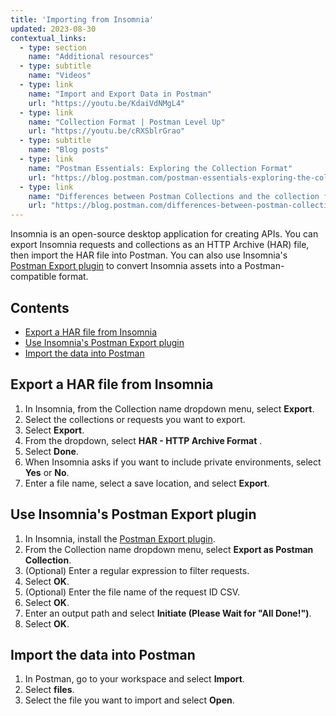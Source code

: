 ```yaml
---
title: 'Importing from Insomnia'
updated: 2023-08-30
contextual_links:
  - type: section
    name: "Additional resources"
  - type: subtitle
    name: "Videos"
  - type: link
    name: "Import and Export Data in Postman"
    url: "https://youtu.be/KdaiVdNMgL4"
  - type: link
    name: "Collection Format | Postman Level Up"
    url: "https://youtu.be/cRXSblrGrao"
  - type: subtitle
    name: "Blog posts"
  - type: link
    name: "Postman Essentials: Exploring the Collection Format"
    url: "https://blog.postman.com/postman-essentials-exploring-the-collection-format/"
  - type: link
    name: "Differences between Postman Collections and the collection format"
    url: "https://blog.postman.com/differences-between-postman-collections-and-collection-format/"
---
```


Insomnia is an open-source desktop application for creating APIs. You can export Insomnia requests and collections as an HTTP Archive (HAR) file, then import the HAR file into Postman. You can also use Insomnia's [Postman Export plugin](https://insomnia.rest/plugins/insomnia-plugin-postman-export) to convert Insomnia assets into a Postman-compatible format.

## Contents

* [Export a HAR file from Insomnia](#export-a-har-file-from-insomnia)
* [Use Insomnia's Postman Export plugin](#use-insomnias-postman-export-plugin)
* [Import the data into Postman](#import-the-data-into-postman)

## Export a HAR file from Insomnia

1. In Insomnia, from the Collection name dropdown menu, select **Export**.
1. Select the collections or requests you want to export.
1. Select **Export**.
1. From the dropdown, select **HAR - HTTP Archive Format** .
1. Select **Done**.
1. When Insomnia asks if you want to include private environments, select **Yes** or **No**.
1. Enter a file name, select a save location, and select **Export**.

## Use Insomnia's Postman Export plugin

1. In Insomnia, install the [Postman Export plugin](https://insomnia.rest/plugins/insomnia-plugin-postman-export).
1. From the Collection name dropdown menu, select **Export as Postman Collection**.
1. (Optional) Enter a regular expression to filter requests.
1. Select **OK**.
1. (Optional) Enter the file name of the request ID CSV.
1. Select **OK**.
1. Enter an output path and select **Initiate (Please Wait for "All Done!")**.
1. Select **OK**.

## Import the data into Postman

1. In Postman, go to your workspace and select **Import**.
1. Select **files**.
1. Select the file you want to import and select **Open**.
